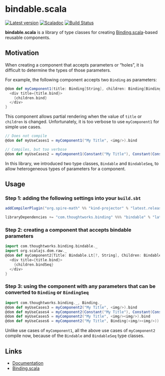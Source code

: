 # bindable.scala
[![Latest version](https://index.scala-lang.org/thoughtworksinc/bindable.scala/bindable/latest.svg)](https://index.scala-lang.org/thoughtworksinc/bindable.scala/bindable)
[![Scaladoc](https://javadoc.io/badge/com.thoughtworks.binding/bindable_sjs0.6_2.12.svg?label=scaladoc)](https://javadoc.io/page/com.thoughtworks.binding/bindable_sjs0.6_2.12/latest/com/thoughtworks/binding/bindable/index.html)
[![Build Status](https://travis-ci.org/ThoughtWorksInc/bindable.scala.svg)](https://travis-ci.org/ThoughtWorksInc/bindable.scala)

**bindable.scala** is a library of type classes for creating [Binding.scala](https://github.com/ThoughtWorksInc/Binding.scala)\-based reusable components.

## Motivation

When creating a component that accepts parameters or “holes”, it is difficult to determine the types of those parameters.
 
For example, the following component accepts two `Binding` as parameters:

```scala
@dom def myComponent1(title: Binding[String], children: Binding[BindingSeq[Node]]) = {
  <div title={title.bind}>
    {children.bind}
  </div>
}
```

This component allows partial rendering when the value of `title` or `children` is changed. Unfortunately, it is too verbose to use `myComponent1` for simple use cases.

```scala
// Does not compile
@dom def myUseCases1 = myComponent1("My Title", <img/>).bind

// Compiles, but too verbose
@dom def myUseCases2 = myComponent1(Constant("My Title"), Constant(Constants(<img/>))).bind
``` 

In this library, we introduced two type classes, `Bindable` and `BindableSeq`, to allow heterogeneous types of parameters for a component.

## Usage

### Step 1: adding the following settings into your `build.sbt`

```sbt
addCompilerPlugin("org.spire-math" %% "kind-projector" % "latest.release")

libraryDependencies += "com.thoughtworks.binding" %%% "bindable" % "latest.release"
```

### Step 2: creating a component that accepts bindable parameters

```scala
import com.thoughtworks.binding.bindable._
import org.scalajs.dom.raw._
@dom def myComponent2[Title: Bindable.Lt[?, String], Children: BindableSeq.Lt[?, Node]](title: Title, children: Children) = {
  <div title={title.bind}>
    {children.bindSeq}
  </div>
}
```

### Step 3: using the component with any parameters that can be converted to `Binding` or `BindingSeq`


```scala
import com.thoughtworks.binding._, Binding._
@dom def myUseCases3 = myComponent2("My Title", <img/>).bind
@dom def myUseCases4 = myComponent2(Constant("My Title"), Constant(Constants(<img/>))).bind
@dom def myUseCases5 = myComponent2("My Title", <img/><img/>).bind
@dom def myUseCases6 = myComponent2("My Title", Binding(<img/><img/>)).bind
```

Unlike use cases of `myComponent1`, all the above use cases of `myComponent2` compile now, because of the `Bindable` and `BindableSeq` type classes.

## Links

* [Documentation](https://javadoc.io/page/com.thoughtworks.binding/bindable_sjs0.6_2.12/latest/com/thoughtworks/binding/bindable/index.html)
* [Binding.scala](https://github.com/ThoughtWorksInc/Binding.scala)
